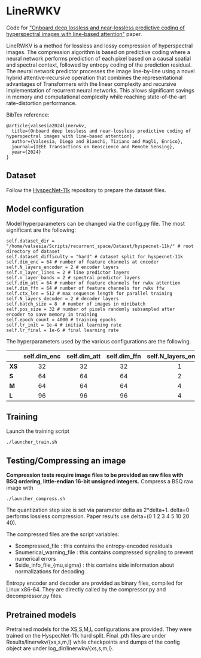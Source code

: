 # LineRWKV

Code for ["Onboard deep lossless and near-lossless predictive coding of hyperspectral images with line-based attention"](https://arxiv.org/abs/2403.17677) paper.

LineRWKV is a method for lossless and lossy compression of hyperspectral images. The compression algorithm is based on predictive coding where a neural network performs prediction of each pixel based on a causal spatial and spectral context, followed by entropy coding of the prediction residual. The neural network predictor processes the image line-by-line using a novel hybrid attentive-recursive operation that combines the representational advantages of Transformers with the linear complexity and recursive implementation of recurrent neural networks. This allows significant savings in memory and computational complexity while reaching state-of-the-art rate-distortion performance.

BibTex reference:
```
@article{valsesia2024linerwkv,
  title={Onboard deep lossless and near-lossless predictive coding of hyperspectral images with line-based attention},
  author={Valsesia, Diego and Bianchi, Tiziano and Magli, Enrico},
  journal={IEEE Transactions on Geoscience and Remote Sensing}, 
  year={2024}
}
```

## Dataset
Follow the [HyspecNet-11k](https://git.tu-berlin.de/rsim/hsi-compression) repository to prepare the dataset files.


## Model configuration
Model hyperparameters can be changed via the config.py file. The most significant are the following:
```
self.dataset_dir = "/home/valsesia/Scripts/recurrent_space/Dataset/hyspecnet-11k/" # root directory of dataset
self.dataset_difficulty = "hard" # dataset split for hyspecnet-11k
self.dim_enc = 64 # number of feature channels at encoder
self.N_layers_encoder = 2 # encoder layers
self.n_layer_lines = 2 # line predictor layers
self.n_layer_bands = 2 # spectral predictor layers
self.dim_att = 64 # number of feature channels for rwkv attention
self.dim_ffn = 64 # number of feature channels for rwkv ffw
self.ctx_len = 512 # max sequence length for parallel training
self.N_layers_decoder = 2 # decoder layers
self.batch_size = 8  # number of images in minibatch 
self.pos_size = 32 # number of pixels randomly subsampled after encoder to save memory in training
self.epoch_count = 4000 # training epochs
self.lr_init = 1e-4 # initial learning rate
self.lr_final = 1e-6 # final learning rate
```

The hyperparameters used by the various configurations are the following.

|        | **self.dim_enc** | **self.dim_att** | **self.dim_ffn** | **self.N_layers_encoder** | **self.n_layer_lines** | **self.n_layer_bands** | **self.N_layers_decoder** |
|--------|:----------------:|:----------------:|:----------------:|:-------------------------:|:----------------------:|:----------------------:|:-------------------------:|
| **XS** |        32        |        32        |        32        |             1             |            2           |            2           |             1             |
| **S**  |        64        |        64        |        64        |             2             |            2           |            2           |             2             |
| **M**  |        64        |        64        |        64        |             4             |            4           |            4           |             4             |
| **L**  |        96        |        96        |        96        |             4             |            6           |            6           |             4             |


## Training
Launch the training script
```
./launcher_train.sh
```


## Testing/Compressing an image
**Compression tests require image files to be provided as raw files with BSQ ordering, little-endian 16-bit unsigned integers.**
Compress a BSQ raw image with
```
./launcher_compress.sh
```
The quantization step size is set via parameter delta as 2*delta+1. delta=0 performs lossless compression. Paper results use delta=(0 1 2 3 4 5 10 20 40).

The compressed files are the script variables:
- $compressed_file : this contains the entropy-encoded residuals
- $numerical_warning_file : this contains compressed signaling to prevent numerical errors
- $side_info_file_{mu,sigma} : this contains side information about normalizations for decoding

Entropy encoder and decoder are provided as binary files, compiled for Linux x86-64. They are directly called by the compressor.py and decompressor.py files.

## Pretrained models
Pretrained models for the XS,S,M,L configurations are provided. They were trained on the HyspecNet-11k hard split. Final .pth files are under Results/linerwkv/{xs,s,m,l} while checkpoints and dumps of the config object are under log_dir/linerwkv/{xs,s,m,l}.
